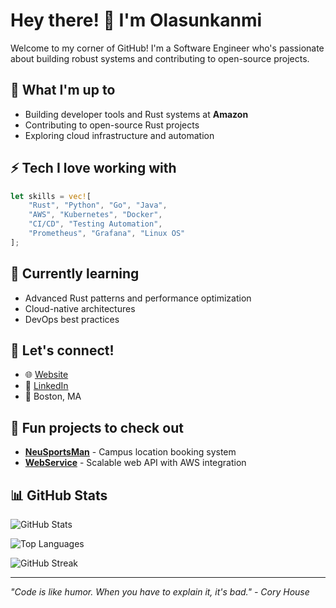 # Hey there! 👋 I'm Olasunkanmi

Welcome to my corner of GitHub! I'm a Software Engineer who's passionate about building robust systems and contributing to open-source projects.

## 🦀 What I'm up to
- Building developer tools and Rust systems at **Amazon**
- Contributing to open-source Rust projects
- Exploring cloud infrastructure and automation

## ⚡ Tech I love working with
```rust
let skills = vec![
    "Rust", "Python", "Go", "Java",
    "AWS", "Kubernetes", "Docker",
    "CI/CD", "Testing Automation",
    "Prometheus", "Grafana", "Linux OS"
];
```

## 🌱 Currently learning
- Advanced Rust patterns and performance optimization
- Cloud-native architectures
- DevOps best practices

## 💬 Let's connect!
- 🌐 [Website](https://olasunkanmi-olayinka.com/)
- 🔗 [LinkedIn](https://www.linkedin.com/in/olasunkanmi-olayinka/)
- 📍 Boston, MA

## 🎯 Fun projects to check out
- **[NeuSportsMan](https://github.com/ssukanmi/NeuSportsMan)** - Campus location booking system
- **[WebService](https://github.com/ssukanmi/webservice)** - Scalable web API with AWS integration

## 📊 GitHub Stats
![GitHub Stats](https://github-readme-stats.vercel.app/api?username=ssukanmi&show_icons=true&theme=radical)

![Top Languages](https://github-readme-stats.vercel.app/api/top-langs/?username=ssukanmi&layout=compact&theme=radical)

![GitHub Streak](https://github-readme-streak-stats.herokuapp.com/?user=ssukanmi&theme=radical)

---
*"Code is like humor. When you have to explain it, it's bad." - Cory House*
